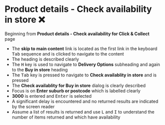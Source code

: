 # Product details - Check availability in store :x:
Beginning from **Product details - Check availability for Click & Collect** page
- The **skip to main content** link is located as the first link in the keyboard <kbd>Tab</kbd> sequence and is clicked to navigate to the content
- The heading is described clearly
- The <kbd>H</kbd> key is used to navigate to **Delivery Options** subheading and again to the **Buy in store** heading
- The <kbd>Tab</kbd> key is pressed to navigate to **Check availablity in store** and is pressed
- The **Check availablity for Buy in store** dialog is clearly described
- Focus is on **Enter suburb or postcode** which is labelled clearly
- **3000** is entered and <kbd>Enter</kbd> is selected
- A significant delay is encountered and no returned results are indicated by the screen reader
- Assume a list of results is returned and use <kbd>L</kbd> and <kbd>I</kbd> to understand the number of items returned and which have availability
